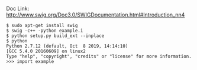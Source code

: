 Doc Link: http://www.swig.org/Doc3.0/SWIGDocumentation.html#Introduction_nn4

```
$ sudo apt-get install swig
$ swig -c++ -python example.i
$ python setup.py build_ext --inplace
$ python
Python 2.7.12 (default, Oct  8 2019, 14:14:10) 
[GCC 5.4.0 20160609] on linux2
Type "help", "copyright", "credits" or "license" for more information.
>>> import example
```

